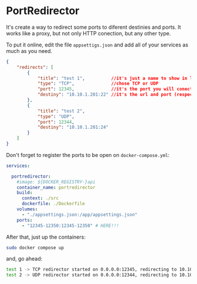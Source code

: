 # PortRedirector

It's create a way to redirect some ports to diferent destinies and ports. It works like a proxy, but not only HTTP conection, but any other type.    

To put it online, edit the file `appsettigs.json` and add all of your services as much as you need.  

``` json
{
    "redirects": [
        {
            "title": "test 1",          //it's just a name to show in log
            "type": "TCP",              //chose TCP or UDP
            "port": 12345,              //it's the port you will conect
            "destiny": "10.10.1.201:22" //it's the url and port (respect the format 'url:port') that your connection is goint to bem redirected
        },
        {
            "title": "test 2",
            "type": "UDP",
            "port": 12344,
            "destiny": "10.10.1.201:24"
        }
    ]
}
```  
  

Don't forget to register the ports to be open on `docker-compose.yml`:
``` yaml
services:

  portredirector:
    #image: ${DOCKER_REGISTRY-}api
    container_name: portredirector
    build:
      context: ./src
      dockerfile: ./Dockerfile
    volumes:
      - "./appsettings.json:/app/appsettings.json"
    ports:
      - "12345-12350:12345-12350" # HERE!!!
``` 
  
  
After that, just up the containers:
``` bash
sudo docker compose up
```  
  
    
and, go ahead:
``` bash
test 1 -> TCP redirector started on 0.0.0.0:12345, redirecting to 10.10.1.201:22
test 2 -> UDP redirector started on 0.0.0.0:12344, redirecting to 10.10.1.201:24
```  

